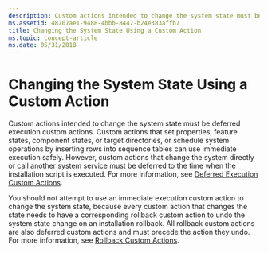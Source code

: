 ```yaml
---
description: Custom actions intended to change the system state must be deferred execution custom actions.
ms.assetid: 48707ae1-9488-4bbb-8447-b24e383affb7
title: Changing the System State Using a Custom Action
ms.topic: concept-article
ms.date: 05/31/2018
---
```


# Changing the System State Using a Custom Action

Custom actions intended to change the system state must be deferred execution custom actions. Custom actions that set properties, feature states, component states, or target directories, or schedule system operations by inserting rows into sequence tables can use immediate execution safely. However, custom actions that change the system directly or call another system service must be deferred to the time when the installation script is executed. For more information, see [Deferred Execution Custom Actions](deferred-execution-custom-actions.md).

You should not attempt to use an immediate execution custom action to change the system state, because every custom action that changes the state needs to have a corresponding rollback custom action to undo the system state change on an installation rollback. All rollback custom actions are also deferred custom actions and must precede the action they undo. For more information, see [Rollback Custom Actions](rollback-custom-actions.md).

 

 



